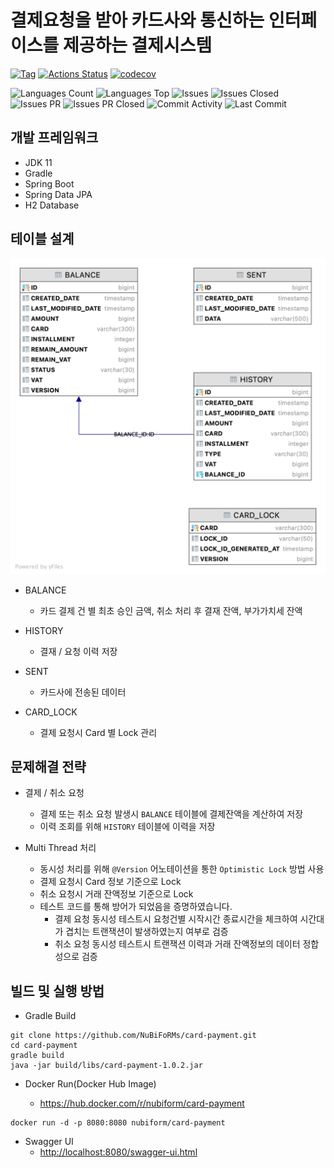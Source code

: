 # 결제요청을 받아 카드사와 통신하는 인터페이스를 제공하는 결제시스템

[![Tag](https://img.shields.io/github/v/tag/nubiforms/card-payment)](https://github.com/NuBiFoRMs/card-payment/releases)
[![Actions Status](https://github.com/NuBiFoRMs/card-payment/workflows/build/badge.svg)](https://github.com/NuBiFoRMs/card-payment/actions)
[![codecov](https://codecov.io/gh/NuBiFoRMs/card-payment/branch/develop/graph/badge.svg?token=CUPAW61JYO)](https://codecov.io/gh/NuBiFoRMs/card-payment)

![Languages Count](https://img.shields.io/github/languages/count/nubiforms/card-payment)
![Languages Top](https://img.shields.io/github/languages/top/nubiforms/card-payment)
![Issues](https://img.shields.io/github/issues/nubiforms/card-payment)
![Issues Closed](https://img.shields.io/github/issues-closed/nubiforms/card-payment)
![Issues PR](https://img.shields.io/github/issues-pr/nubiforms/card-payment)
![Issues PR Closed](https://img.shields.io/github/issues-pr-closed/nubiforms/card-payment)
![Commit Activity](https://img.shields.io/github/commit-activity/w/nubiforms/card-payment)
![Last Commit](https://img.shields.io/github/last-commit/nubiforms/card-payment)

## 개발 프레임워크

- JDK 11
- Gradle
- Spring Boot
- Spring Data JPA
- H2 Database

## 테이블 설계

![ERD](docs/erd.png)

- BALANCE
    - 카드 결제 건 별 최초 승인 금액, 취소 처리 후 결재 잔액, 부가가치세 잔액

- HISTORY
    - 결재 / 요청 이력 저장

- SENT
    - 카드사에 전송된 데이터

- CARD_LOCK
    - 결제 요청시 Card 별 Lock 관리

## 문제해결 전략

- 결제 / 취소 요청
    - 결제 또는 취소 요청 발생시 `BALANCE` 테이블에 결제잔액을 계산하여 저장
    - 이력 조회를 위해 `HISTORY` 테이블에 이력을 저장

- Multi Thread 처리
    - 동시성 처리를 위해 `@Version` 어노테이션을 통한 `Optimistic Lock` 방법 사용
    - 결제 요청시 Card 정보 기준으로 Lock
    - 취소 요청시 거래 잔액정보 기준으로 Lock
    - 테스트 코드를 통해 방어가 되었음을 증명하였습니다.
        - 결제 요청 동시성 테스트시 요청건별 시작시간 종료시간을 체크하여 시간대가 겹치는 트랜잭션이 발생하였는지 여부로 검증
        - 취소 요청 동시성 테스트시 트랜잭션 이력과 거래 잔액정보의 데이터 정합성으로 검증

## 빌드 및 실행 방법

- Gradle Build

```
git clone https://github.com/NuBiFoRMs/card-payment.git
cd card-payment
gradle build
java -jar build/libs/card-payment-1.0.2.jar
```

- Docker Run(Docker Hub Image)

    - https://hub.docker.com/r/nubiform/card-payment

```
docker run -d -p 8080:8080 nubiform/card-payment
```

- Swagger UI
    - [http://localhost:8080/swagger-ui.html](http://localhost:8080/swagger-ui.html)
